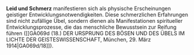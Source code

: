 
**Leid und Schmerz** manifestieren sich als physische Erscheinungen geistiger Entwicklungsnotwendigkeiten. Diese schmerzlichen Erfahrungen sind nicht zufällige Übel, sondern dienen als Manifestationen spiritueller Entwicklungsprozesse, die das menschliche Bewusstsein zur Reifung führen ([[GA069d (18.) DER URSPRUNG DES BÖSEN UND DES ÜBELS IM LICHTE DER GEISTESWISSENSCHAFT, München, 29. März 1914|GA069d/18]]).
